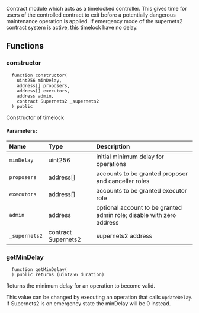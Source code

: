 
Contract module which acts as a timelocked controller.
This gives time for users of the controlled contract to exit before a potentially dangerous maintenance operation is applied.
If emergency mode of the supernets2 contract system is active, this timelock have no delay.

## Functions
### constructor
```solidity
  function constructor(
    uint256 minDelay,
    address[] proposers,
    address[] executors,
    address admin,
    contract Supernets2 _supernets2
  ) public
```
Constructor of timelock


#### Parameters:
| Name | Type | Description                                                          |
| :--- | :--- | :------------------------------------------------------------------- |
|`minDelay` | uint256 | initial minimum delay for operations
|`proposers` | address[] | accounts to be granted proposer and canceller roles
|`executors` | address[] | accounts to be granted executor role
|`admin` | address | optional account to be granted admin role; disable with zero address
|`_supernets2` | contract Supernets2 | supernets2 address


### getMinDelay
```solidity
  function getMinDelay(
  ) public returns (uint256 duration)
```

Returns the minimum delay for an operation to become valid.

This value can be changed by executing an operation that calls `updateDelay`.
If Supernets2 is on emergency state the minDelay will be 0 instead.


